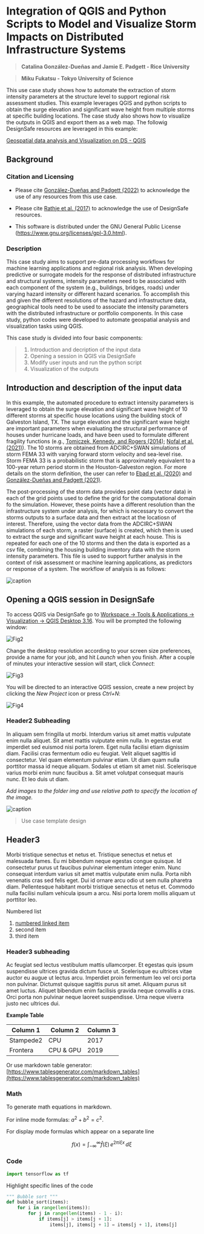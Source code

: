 # Integration of QGIS and Python Scripts to Model and Visualize Storm Impacts on Distributed Infrastructure Systems

> **Catalina González-Dueñas and Jamie E. Padgett - Rice University**

> **Miku Fukatsu - Tokyo University of Science**

This use case study shows how to automate the extraction of storm intensity parameters at the structure level to support regional risk assessment studies. This example leverages QGIS and python scripts to obtain the surge elevation and significant wave height from multiple storms at specific building locations. The case study also shows how to visualize the outputs in QGIS and export them as a web map. The followig DesignSafe resources are leveraged in this example: 

[Geospatial data analysis and Visualization on DS - QGIS](https://www.designsafe-ci.org/rw/workspace/#!/qgis-duvd-3.16.3u2)

## Background 

### Citation and Licensing

* Please cite [González-Dueñas and Padgett (2022)](https://doi.org/10.17603/ds2-3zdj-493) to acknowledge the use of any resources from this use case.

* Please cite [Rathje et al. (2017)](https://doi.org/10.1061/(ASCE)NH.1527-6996.0000246) to acknowledge the use of DesignSafe resources.  

* This software is distributed under the GNU General Public License (https://www.gnu.org/licenses/gpl-3.0.html).  

### Description 

This case study aims to support pre-data processing workflows for machine learning applications and regional risk analysis. When developing predictive or surrogate models for the response of distributed infrastructure and structural systems, intensity parameters need to be associated with each component of the system (e.g., buildings, bridges, roads) under varying hazard intensity or different hazard scenarios. To accomplish this and given the different resolutions of the hazard and infrastructure data, geographical tools need to be used to associate the intensity parameters with the distributed infrastructure or portfolio components. In this case study, python codes were developed to automate geospatial analysis and visualization tasks using QGIS. 

This case study is divided into four basic components:

> 1. Introduction and decription of the input data
> 2. Opening a session in QGIS via DesignSafe
> 3. Modify user inputs and run the python script
> 4. Visualization of the outputs

## Introduction and description of the input data

In this example, the automated procedure to extract intensity parameters is leveraged to obtain the surge elevation and significant wave height of 10 different storms at specific house locations using the building stock of Galveston Island, TX. The surge elevation and the significant wave height are important parameters when evaluating the structural performance of houses under hurricane loads, and have been used to formulate different fragility functions (e.g., [Tomiczek, Kennedy, and Rogers (2014)](https://doi.org/10.1061/(ASCE)WW.1943-5460.0000212); [Nofal et al. (2021)](https://doi.org/10.1061/(ASCE)ST.1943-541X.0003144)). The 10 storms are obtained from ADCIRC+SWAN simulations of storm FEMA 33 with varying forward storm velocity and sea-level rise. Storm FEMA 33 is a probabilistic storm that is approximately equivalent to a 100-year return period storm in the Houston-Galveston region. For more details on the storm definition, the user can refer to [Ebad et al. (2020)](https://doi.org/10.3389/fbuil.2020.00104) and [González-Dueñas and Padgett (2021)](https://doi.org/10.3389/fbuil.2021.690715). 

The post-processing of the storm data provides point data (vector data) in each of the grid points used to define the grid for the computational domain fo the simulation. However, these points have a different resolution than the infrastructure system under analysis, for which is necessary to convert the storms outputs to a surface data and then extract at the locatiosn of interest. Therefore, using the vector data from the ADCIRC+SWAN simulations of each storm, a raster (surface) is created, which then is used to extract the surge and significant wave height at each house. This is repeated for each one of the 10 storms and then the data is exported as a csv file, combining the housing building inventory data with the storm intensity parameters. This file is used to support further analysis in the context of risk assessment or machine learning applications, as predictors or response of a system. The workflow of analysis is as follows:

![caption](img/Fig1_Updated.jpg)


## Opening a QGIS session in DesignSafe

To access QGIS via DesignSafe go to [Workspace -> Tools & Applications -> Visualization -> QGIS Desktop 3.16](https://www.designsafe-ci.org/rw/workspace/#!/qgis-duvd-3.16.3u2). You will be prompted the following window:

![Fig2](img/Fig2_Updated.jpg)

Change the desktop resolution according to your screen size preferences, provide a name for your job, and hit *Launch* when you finish. After a couple of minutes your interactive session will start, click *Connect*:

![Fig3](img/Fig3_Updated.png)

You will be directed to an interactive QGIS session, create a new project by clicking the *New Project* icon or press *Ctrl+N*:

![Fig4](img/Fig4.jpg)

### Header2 Subheading

In aliquam sem fringilla ut morbi. Interdum varius sit amet mattis vulputate enim nulla aliquet. Sit amet mattis vulputate enim nulla.  In egestas erat imperdiet sed euismod nisi porta lorem. Eget nulla facilisi etiam dignissim diam.  Facilisi cras fermentum odio eu feugiat. Velit aliquet sagittis id consectetur. Vel quam elementum pulvinar etiam.  Ut diam quam nulla porttitor massa id neque aliquam. Sodales ut etiam sit amet nisl.  Scelerisque varius morbi enim nunc faucibus a. Sit amet volutpat consequat mauris nunc. Et leo duis ut diam.

*Add images to the folder img and use relative path to specify the location of the image.*   

![caption](img/mkdocs-template.png)
> Use case template design


## Header3

Morbi tristique senectus et netus et. Tristique senectus et netus et malesuada fames.  Eu mi bibendum neque egestas congue quisque. Id consectetur purus ut faucibus pulvinar elementum integer enim. Nunc consequat interdum varius sit amet mattis vulputate enim nulla.  Porta nibh venenatis cras sed felis eget. Dui id ornare arcu odio ut sem nulla pharetra diam. Pellentesque habitant morbi tristique senectus et netus et. Commodo nulla facilisi nullam vehicula ipsum a arcu. Nisi porta lorem mollis aliquam ut porttitor leo.

Numbered list 

1. [numbered linked item](https://maps.google.com)
2. second item
3. third item

### Header3 subheading

Ac feugiat sed lectus vestibulum mattis ullamcorper. Et egestas quis ipsum suspendisse ultrices gravida dictum fusce ut. Scelerisque eu ultrices vitae auctor eu augue ut lectus arcu.  Imperdiet proin fermentum leo vel orci porta non pulvinar. Dictumst quisque sagittis purus sit amet. Aliquam purus sit amet luctus. Aliquet bibendum enim facilisis gravida neque convallis a cras. Orci porta non pulvinar neque laoreet suspendisse. Urna neque viverra justo nec ultrices dui.

**Example Table**

| Column 1 | Column 2 | Column 3 |
|----------|----------|----------|
| Stampede2| CPU      | 2017     |     
| Frontera | CPU & GPU| 2019     |     

Or use markdown table generator: [https://www.tablesgenerator.com/markdown_tables](https://www.tablesgenerator.com/markdown_tables)


### Math

To generate math equations in markdown.

For inline mode formulas: $`a^2+b^2=c^2`$.

For display mode formulas which appear on a separate line
```math
f(x) = \int_{-\infty}^\infty
\hat f(\xi)\,e^{2 \pi i \xi x}
\,d\xi
```

### Code

``` python
import tensorflow as tf
```

Highlight specific lines of the code

``` python hl_lines="3 4"
""" Bubble sort """
def bubble_sort(items):
    for i in range(len(items)):
        for j in range(len(items) - 1 - i):
            if items[j] > items[j + 1]:
                items[j], items[j + 1] = items[j + 1], items[j]
```

